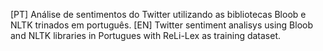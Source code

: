 [PT] Análise de sentimentos do Twitter utilizando as bibliotecas Bloob e NLTK trinados em português. 
[EN] Twitter sentiment analisys using Bloob and NLTK libraries in Portugues with ReLi-Lex as training dataset. 